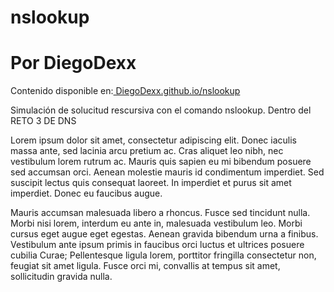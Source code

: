 # nslookup
# Por DiegoDexx
Contenido disponible en:[ DiegoDexx.github.io/nslookup](https://diegodexx.github.io/nslookup/)

Simulación de solucitud rescursiva con el comando nslookup.
Dentro del RETO 3 DE DNS

Lorem ipsum dolor sit amet, consectetur adipiscing elit. Donec iaculis massa ante, sed lacinia arcu pretium ac. Cras aliquet leo nibh, nec vestibulum lorem rutrum ac. Mauris quis sapien eu mi bibendum posuere sed accumsan orci. Aenean molestie mauris id condimentum imperdiet. Sed suscipit lectus quis consequat laoreet. In imperdiet et purus sit amet imperdiet. Donec eu faucibus augue.

Mauris accumsan malesuada libero a rhoncus. Fusce sed tincidunt nulla. Morbi nisi lorem, interdum eu ante in, malesuada vestibulum leo. Morbi cursus eget augue eget egestas. Aenean gravida bibendum urna a finibus. Vestibulum ante ipsum primis in faucibus orci luctus et ultrices posuere cubilia Curae; Pellentesque ligula lorem, porttitor fringilla consectetur non, feugiat sit amet ligula. Fusce orci mi, convallis at tempus sit amet, sollicitudin gravida nulla. 
